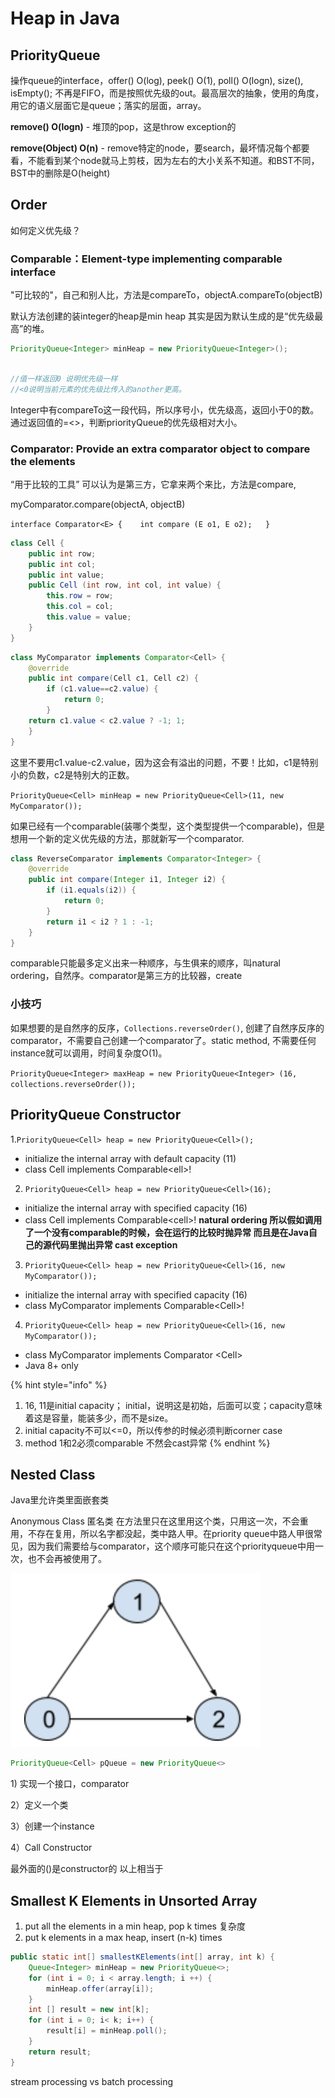 # Heap in Java

## PriorityQueue

操作queue的interface，offer\(\) O\(log\), peek\(\) O\(1\), poll\(\) O\(logn\),  size\(\), isEmpty\(\); 不再是FIFO，而是按照优先级的out。最高层次的抽象，使用的角度，用它的语义层面它是queue；落实的层面，array。

**remove\(\) O\(logn\)** - 堆顶的pop，这是throw exception的

**remove\(Object\) O\(n\)** - remove特定的node，要search，最坏情况每个都要看，不能看到某个node就马上剪枝，因为左右的大小关系不知道。和BST不同，BST中的删除是O\(height\)

## Order

如何定义优先级？

### Comparable：Element-type implementing comparable interface

"可比较的"，自己和别人比，方法是compareTo，objectA.compareTo\(objectB\)

默认方法创建的装integer的heap是min heap 其实是因为默认生成的是“优先级最高”的堆。

```java
PriorityQueue<Integer> minHeap = new PriorityQueue<Integer>();
```



```java

//值一样返回0 说明优先级一样
//<0说明当前元素的优先级比传入的another更高。
```

Integer中有compareTo这一段代码，所以序号小，优先级高，返回小于0的数。通过返回值的=&lt;&gt;，判断priorityQueue的优先级相对大小。

### Comparator: Provide an extra comparator object to compare the elements

“用于比较的工具” 可以认为是第三方，它拿来两个来比，方法是compare,

myComparator.compare\(objectA, objectB\)

`interface Comparator<E> {   
int compare (E o1, E o2);  
}`

```java
class Cell {
    public int row;
    public int col;
    public int value;
    public Cell (int row, int col, int value) {
        this.row = row;
        this.col = col;
        this.value = value;
    }
}
```

```java
class MyComparator implements Comparator<Cell> {
    @override
    public int compare(Cell c1, Cell c2) {
        if (c1.value==c2.value) {
            return 0;
        }
    return c1.value < c2.value ? -1; 1;
    }
}
```

这里不要用c1.value-c2.value，因为这会有溢出的问题，不要！比如，c1是特别小的负数，c2是特别大的正数。

`PriorityQueue<Cell> minHeap = new PriorityQueue<Cell>(11, new MyComparator());`

如果已经有一个comparable\(装哪个类型，这个类型提供一个comparable\)，但是想用一个新的定义优先级的方法，那就新写一个comparator. 

```java
class ReverseComparator implements Comparator<Integer> {
    @override
    public int compare(Integer i1, Integer i2) {
        if (i1.equals(i2)) {
            return 0;
        }
        return i1 < i2 ? 1 : -1;
    }
}
```

comparable只能最多定义出来一种顺序，与生俱来的顺序，叫natural ordering，自然序。comparator是第三方的比较器，create

### 小技巧

如果想要的是自然序的反序，`Collections.reverseOrder()`, 创建了自然序反序的comparator，不需要自己创建一个comparator了。static method, 不需要任何instance就可以调用，时间复杂度O\(1\)。

`PriorityQueue<Integer> maxHeap = new PriorityQueue<Integer> (16, collections.reverseOrder());`

## PriorityQueue Constructor

1.`PriorityQueue<Cell> heap = new PriorityQueue<Cell>();`

* initialize the internal array with default capacity \(11\)
* class Cell implements Comparable&lt;ell&gt;! 

2. `PriorityQueue<Cell> heap = new PriorityQueue<Cell>(16);`

* initialize the internal array with specified capacity \(16\)
* class Cell implements Comparable&lt;cell&gt;!    **natural ordering 所以假如调用了一个没有comparable的时候，会在运行的比较时抛异常 而且是在Java自己的源代码里抛出异常 cast exception** 

3. `PriorityQueue<Cell> heap = new PriorityQueue<Cell>(16, new MyComparator());`

* initialize the internal array with specified capacity \(16\)
* class MyComparator implements Comparable&lt;Cell&gt;!    

4. `PriorityQueue<Cell> heap = new PriorityQueue<Cell>(16, new MyComparator());`

* class MyComparator implements Comparator &lt;Cell&gt;
* Java 8+ only

{% hint style="info" %}
1. 16, 11是initial capacity； initial，说明这是初始，后面可以变；capacity意味着这是容量，能装多少，而不是size。 
2.  initial capacity不可以&lt;=0，所以传参的时候必须判断corner case 
3. method 1和2必须comparable 不然会cast异常
{% endhint %}

## Nested Class

Java里允许类里面嵌套类

Anonymous Class 匿名类 在方法里只在这里用这个类，只用这一次，不会重用，不存在复用，所以名字都没起，类中路人甲。在priority queue中路人甲很常见，因为我们需要给与comparator，这个顺序可能只在这个priorityqueue中用一次，也不会再被使用了。

![](../.gitbook/assets/image%20%2835%29.png)

```java
PriorityQueue<Cell> pQueue = new PriorityQueue<>
```

1\) 实现一个接口，comparator

2）定义一个类

3）创建一个instance

4）Call Constructor 

最外面的\(\)是constructor的 以上相当于



## Smallest K Elements in Unsorted Array

1. put all the elements in a min heap, pop k times  复杂度
2. put k elements in a max heap, insert \(n-k\) times 

```java
public static int[] smallestKElements(int[] array, int k) {
    Queue<Integer> minHeap = new PriorityQueue<>;
    for (int i = 0; i < array.length; i ++) {
        minHeap.offer(array[i]);
    }
    int [] result = new int[k];
    for (int i = 0; i< k; i++) {
        result[i] = minHeap.poll();
    }
    return result;
}


```

stream processing vs batch processing

